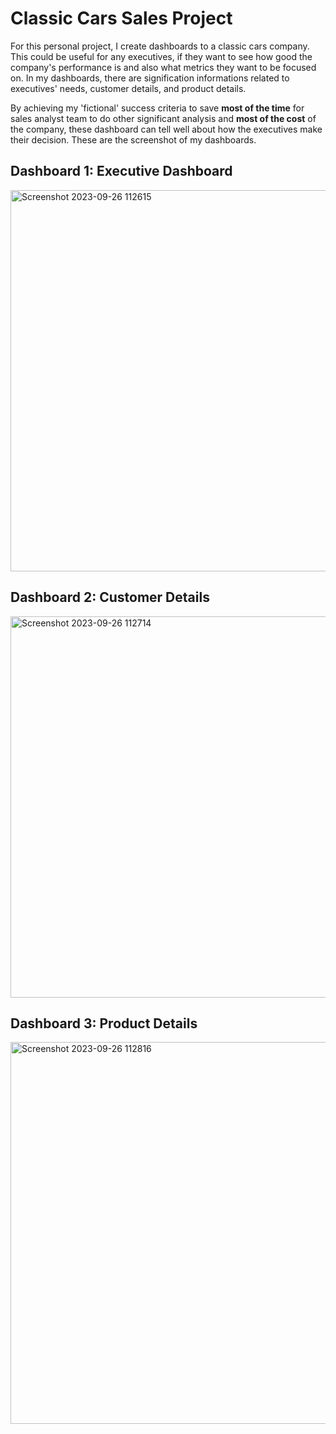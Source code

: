# Classic Cars Sales Project
For this personal project, I create dashboards to a classic cars company. This could be useful for any executives, if they want to see how good the company's performance is and also what metrics they want to be focused on. In my dashboards, there are signification informations related to executives' needs, customer details, and product details.

By achieving my 'fictional' success criteria to save **most of the time** for sales analyst team to do other significant analysis and **most of the cost** of the company, these dashboard can tell well about how the executives make their decision. These are the screenshot of my dashboards.

## Dashboard 1: Executive Dashboard
<img width="610" alt="Screenshot 2023-09-26 112615" src="https://github.com/iam2dael2/classic-cars-sales/assets/99378048/d5541d04-7098-4153-acfa-eb25bc48d4ac">

## Dashboard 2: Customer Details
<img width="610" alt="Screenshot 2023-09-26 112714" src="https://github.com/iam2dael2/classic-cars-sales/assets/99378048/9bfa42a9-db83-4df6-9b0d-6ab536d351f7">

## Dashboard 3: Product Details
<img width="611" alt="Screenshot 2023-09-26 112816" src="https://github.com/iam2dael2/classic-cars-sales/assets/99378048/e865dbaa-1102-43a9-a0b1-7f46aea13170">
